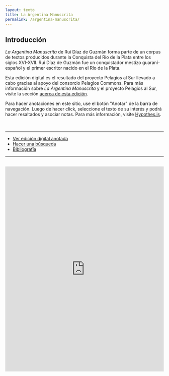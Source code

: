 ```yaml
---
layout: texto
title: La Argentina Manuscrita
permalink: /argentina-manuscrita/
---
```


## Introducción

_La Argentina Manuscrita_ de Rui Díaz de Guzmán forma parte de un corpus de textos producidos durante la Conquista del Río de la Plata entre los siglos XVI-XVII. Rui Díaz de Guzmán fue un conquistador mestizo guaraní-español y el primer escritor nacido en el Río de la Plata. 

Esta edición digital es el resultado del proyecto Pelagios al Sur llevado a cabo gracias al apoyo del consorcio Pelagios Commons. Para más información sobre _La Argentina Manuscrita_ y el proyecto Pelagios al Sur, visite la sección [acerca de esta edición](/argentina-manuscrita-about).

Para hacer anotaciones en este sitio, use el botón "Anotar" de la barra de navegación. Luego de hacer click, seleccione el texto de su interés y podrá hacer resaltados y asociar notas. Para más información, visite [Hypothes.is](https://web.hypothes.is/).

<br>

-------------

<!-- <a href="{{site.baseurl}}/argentina-manuscrita-indice"><img src="{{site.baseurl}}/assets/img/argentina_manuscrita/argman.gif" align="center"/></a> -->

<ul class="idx">
<li><a href="{{site.baseurl}}/argentina-manuscrita-indice">Ver edición digital anotada</a></li>
<li><a href="{{site.baseurl}}/search">Hacer una búsqueda</a></li>
<li><a href="{{site.baseurl}}/argentina-manuscrita-biblio">Bibliografía</a></li>
</ul>

-------------

<br>

<iframe src='https://cdn.knightlab.com/libs/timeline3/latest/embed/index.html?source=1dzNiAAvRLFvFayZVusjq_ZZM78G4kRSBO2ozn1VZWUY&font=Default&lang=es&initial_zoom=2&height=650' width='100%' height='650' webkitallowfullscreen mozallowfullscreen allowfullscreen frameborder='0'></iframe>



<!--   <div class="toc">
    <div class="toc-item row">
      <div class="column">
        <img src="{{site.baseurl}}/assets/img/argentina_manuscrita/11622020.jpg"/>
        <p class="small">Fuente: www.davidrumsey.com</p>
      </div>
      <div class="column column-text">
      	<ul>
        <li><a href="{{site.baseurl}}/argentina-manuscrita-indice">Ver edición digital anotada</a></li>
        <li><a href="{{site.baseurl}}/search">Hacer una búsqueda</a></li>
        <li><a href="{{site.baseurl}}/argentina-manuscrita-biblio">Bibliografía</a></li>
        </ul>
      </div>
    </div>
  </div> -->


<!--[Descargar anotación TEI]({{ site.url }}{{ site.baseurl }}/textos/Ruy_Diaz-La_Argentina_Manuscrita.tei.xml) -->

<!-- [Ver en Recogito](https://recogito.pelagios.org/document/wzqxhk0h3vpikm/part/1/edit) -->

<!-- [Volver](/textosymapas) -->